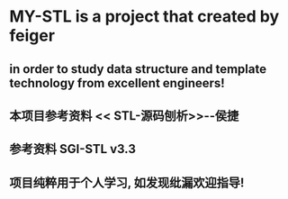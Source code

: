 # MY-STL is a project that created by feiger 
## in order to study data structure and template technology from excellent engineers!
## 本项目参考资料 << STL-源码刨析>>--侯捷
## 参考资料  SGI-STL v3.3   
## 项目纯粹用于个人学习, 如发现纰漏欢迎指导!
